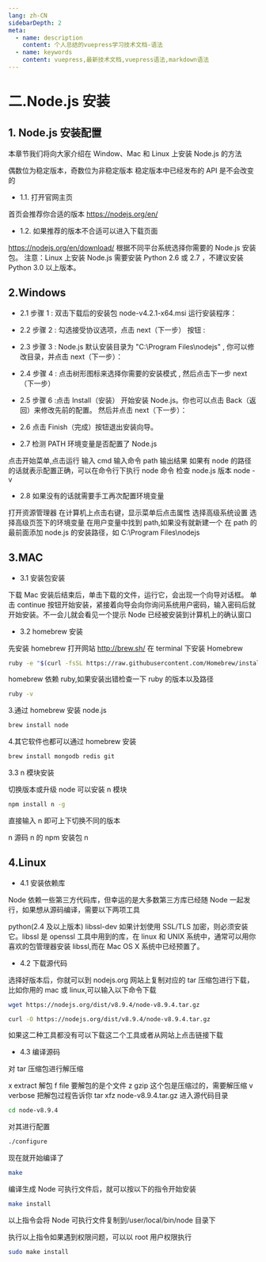 ```yaml
---
lang: zh-CN
sidebarDepth: 2
meta:
  - name: description
    content: 个人总结的vuepress学习技术文档-语法
  - name: keywords
    content: vuepress,最新技术文档,vuepress语法,markdown语法
---
```


# 二.Node.js 安装
## 1. Node.js 安装配置

本章节我们将向大家介绍在 Window、Mac 和 Linux 上安装 Node.js 的方法

偶数位为稳定版本，奇数位为非稳定版本
稳定版本中已经发布的 API 是不会改变的

- 1.1. 打开官网主页

首页会推荐你合适的版本 https://nodejs.org/en/

- 1.2. 如果推荐的版本不合适可以进入下载页面

https://nodejs.org/en/download/ 根据不同平台系统选择你需要的 Node.js 安装包。 注意：Linux 上安装 Node.js 需要安装 Python 2.6 或 2.7 ，不建议安装 Python 3.0 以上版本。

## 2.Windows

- 2.1 步骤 1 : 双击下载后的安装包 node-v4.2.1-x64.msi 运行安装程序：

- 2.2 步骤 2 : 勾选接受协议选项，点击 next（下一步） 按钮 :

- 2.3 步骤 3 : Node.js 默认安装目录为 "C:\Program Files\nodejs\" , 你可以修改目录，并点击 next（下一步）：

- 2.4 步骤 4 : 点击树形图标来选择你需要的安装模式 , 然后点击下一步 next（下一步）

- 2.5 步骤 6 :点击 Install（安装） 开始安装 Node.js。你也可以点击 Back（返回）来修改先前的配置。 然后并点击 next（下一步）：

- 2.6 点击 Finish（完成）按钮退出安装向导。

- 2.7 检测 PATH 环境变量是否配置了 Node.js

点击开始菜单,点击运行
输入 cmd
输入命令 path 输出结果
如果有 node 的路径的话就表示配置正确，可以在命令行下执行 node 命令 检查 node.js 版本 node -v

- 2.8 如果没有的话就需要手工再次配置环境变量

打开资源管理器
在计算机上点击右键，显示菜单后点击属性
选择高级系统设置
选择高级页签下的环境变量
在用户变量中找到 path,如果没有就新建一个
在 path 的最前面添加 node.js 的安装路径，如 C:\Program Files\nodejs

## 3.MAC

- 3.1 安装包安装

下载 Mac 安装后结束后，单击下载的文件，运行它，会出现一个向导对话框。 单击 continue 按钮开始安装，紧接着向导会向你询问系统用户密码，输入密码后就开始安装。不一会儿就会看见一个提示 Node 已经被安装到计算机上的确认窗口

- 3.2 homebrew 安装

先安装 homebrew 打开网站 http://brew.sh/
在 terminal 下安装 Homebrew

```bash
ruby -e "$(curl -fsSL https://raw.githubusercontent.com/Homebrew/install/master/install)"
```

homebrew 依赖 ruby,如果安装出错检查一下 ruby 的版本以及路径

```bash
ruby -v
```

3.通过 homebrew 安装 node.js

```bash
brew install node
```

4.其它软件也都可以通过 homebrew 安装

```bash
brew install mongodb redis git
```

3.3 n 模块安装

切换版本或升级 node 可以安装 n 模块

```bash
npm install n -g
```

直接输入 n 即可上下切换不同的版本

n 源码
n 的 npm 安装包
n

## 4.Linux

- 4.1 安装依赖库

Node 依赖一些第三方代码库，但幸运的是大多数第三方库已经随 Node 一起发行，如果想从源码编译，需要以下两项工具

python(2.4 及以上版本)
libssl-dev 如果计划使用 SSL/TLS 加密，则必须安装它。libssl 是 openssl 工具中用到的库，在 linux 和 UNIX 系统中，通常可以用你喜欢的包管理器安装 libssl,而在 Mac OS X 系统中已经预置了。

- 4.2 下载源代码

选择好版本后，你就可以到 nodejs.org 网站上复制对应的 tar 压缩包进行下载，比如你用的 mac 或 linux,可以输入以下命令下载

```bash
wget https://nodejs.org/dist/v8.9.4/node-v8.9.4.tar.gz
```

```bash
curl -O https://nodejs.org/dist/v8.9.4/node-v8.9.4.tar.gz
```

如果这二种工具都没有可以下载这二个工具或者从网站上点击链接下载

- 4.3 编译源码

对 tar 压缩包进行解压缩

x extract 解包
f file 要解包的是个文件
z gzip 这个包是压缩过的，需要解压缩
v verbose 把解包过程告诉你
tar xfz node-v8.9.4.tar.gz
进入源代码目录

```bash
cd node-v8.9.4
```

对其进行配置

```bash
./configure
```

现在就开始编译了

```bash
make
```

编译生成 Node 可执行文件后，就可以按以下的指令开始安装

```bash
make install
```

以上指令会将 Node 可执行文件复制到/user/local/bin/node 目录下

执行以上指令如果遇到权限问题，可以以 root 用户权限执行

```bash
sudo make install
```

